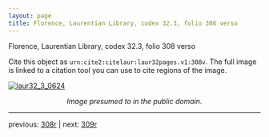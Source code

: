 ```yaml
---
layout: page
title: Florence, Laurentian Library, codex 32.3, folio 308 verso
---
```


Florence, Laurentian Library, codex 32.3, folio 308 verso

Cite this object as `urn:cite2:citelaur:laur32pages.v1:308v`.  The full image is linked to a citation tool you can use to cite regions of the image.

[![laur32_3_0624](http://www.homermultitext.org/iipsrv?IIIF=/project/homer/pyramidal/deepzoom/citelaur/laur32imgs/v1/laur32_3_0624.tif/full/800,/0/default.jpg)](http://www.homermultitext.org/ict2/?urn=urn:cite2:citelaur:laur32imgs.v1:laur32_3_0624) 

<p style="text-align: center; font-style: italic;">Image presumed to in the public domain.</p>

---

previous: [308r](../308r/) | next: [309r](../309r/)